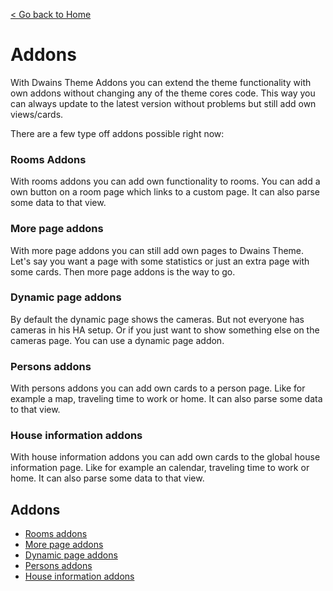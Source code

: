 [< Go back to Home](../index.md)

# Addons

With Dwains Theme Addons you can extend the theme functionality with own addons without changing any of the theme cores code. This way you can always update to the latest version without problems but still add own views/cards.

There are a few type off addons possible right now:

### Rooms Addons
With rooms addons you can add own functionality to rooms. You can add a own button on a room page which links to a custom page. It can also parse some data to that view. 

### More page addons
With more page addons you can still add own pages to Dwains Theme. Let's say you want a page with some statistics or just an extra page with some cards. Then more page addons is the way to go.

### Dynamic page addons
By default the dynamic page shows the cameras. But not everyone has cameras in his HA setup. Or if you just want to show something else on the cameras page. You can use a dynamic page addon.

### Persons addons
With persons addons you can add own cards to a person page. Like for example a map, traveling time to work or home. It can also parse some data to that view. 

### House information addons
With house information addons you can add own cards to the global house information page. Like for example an calendar, traveling time to work or home. It can also parse some data to that view. 


## Addons
* [Rooms addons](rooms.md)
* [More page addons](more_page.md)
* [Dynamic page addons](dynamic_page.md)
* [Persons addons](persons.md)
* [House information addons](house_information.md)